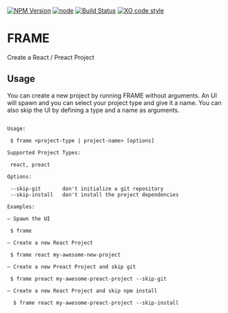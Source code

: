 [![NPM Version](https://img.shields.io/npm/v/frame-cli.svg?style=flat-square)](https://www.npmjs.com/package/frame-cli)
[![node](https://img.shields.io/node/v/frame-cli.svg?style=flat-square)](https://www.npmjs.com/package/frame-cli)
[![Build Status](https://img.shields.io/travis/ntwcklng/frame.svg?branch=master&style=flat-square)](https://travis-ci.org/ntwcklng/frame)
[![XO code style](https://img.shields.io/badge/code_style-XO-5ed9c7.svg?style=flat-square)](https://github.com/sindresorhus/xo)

# FRAME
Create a React / Preact Project

## Usage

You can create a new project by running FRAME without arguments. An UI will spawn and you can select your project type and give it a name.
You can also skip the UI by defining a type and a name as arguments.

```

Usage:

 $ frame <project-type | project-name> [options]

Supported Project Types:

 react, preact

Options:

 --skip-git       don't initialize a git repository
 --skip-install   don't install the project dependencies

Examples:

– Spawn the UI

 $ frame

– Create a new React Project

 $ frame react my-awesome-new-project

– Create a new Preact Project and skip git

 $ frame preact my-awesome-preact-project --skip-git

– Create a new React Project and skip npm install

  $ frame react my-awesome-preact-project --skip-install

```
